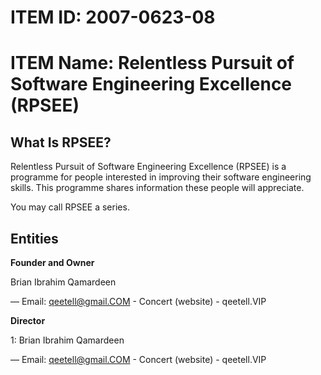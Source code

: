 ITEM ID: 2007-0623-08
=====================
ITEM Name: Relentless Pursuit of Software Engineering Excellence (RPSEE)
========================================================================

What Is RPSEE?
--------------
Relentless Pursuit of Software Engineering Excellence (RPSEE) is a programme for
people interested in improving their software engineering skills. This programme
shares information these people will appreciate.

You may call RPSEE a series.

Entities
--------
**Founder and Owner**

Brian Ibrahim Qamardeen

— Email: qeetell@gmail.COM - Concert (website) - qeetell.VIP




**Director**

1: Brian Ibrahim Qamardeen

— Email: qeetell@gmail.COM - Concert (website) - qeetell.VIP


